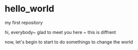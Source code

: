 # hello_world
my first repository

hi, everybody~ glad to meet you here ~ this is diffrent

now, let's begin to start to do somethings to change the world
